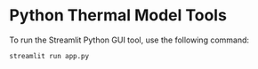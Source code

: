 # Python Thermal Model Tools

To run the Streamlit Python GUI tool, use the following command:

```
streamlit run app.py
```